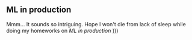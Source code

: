 ## **ML in production**

Mmm... It sounds so intriguing. Hope I won't die from lack of sleep while doing my homeworks on *ML in production* )))